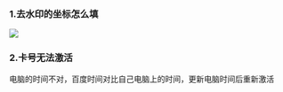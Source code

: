 
### 1.去水印的坐标怎么填

![](http://cdn.qiniu.freetop.ren/%E6%B0%B4%E5%8D%B0%E5%9D%90%E6%A0%87.jpg)


### 2.卡号无法激活

电脑的时间不对，百度时间对比自己电脑上的时间，更新电脑时间后重新激活